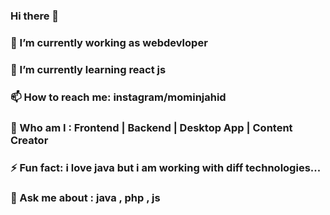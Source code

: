 ### Hi there 👋

### 🔭 I’m currently working as webdevloper
### 🌱 I’m currently learning react js
### 📫 How to reach me: instagram/mominjahid 
### 🤔 Who am I : Frontend | Backend | Desktop App | Content Creator
### ⚡ Fun fact: i love java but i am working with diff technologies...
### 💬 Ask me about : java , php , js 

<!--
**jahidmomin/jahidmomin** is a ✨ _special_ ✨ repository because its `README.md` (this file) appears on your GitHub profile.

Here are some ideas to get you started:


- 👯 I’m looking to collaborate on ...
- 🤔 I’m looking for help with ...

- 😄 Pronouns: ...

-->
